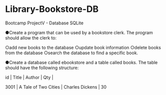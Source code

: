 # Library-Bookstore-DB
Bootcamp ProjectV - Database SQLite

●Create a program that can be used by a bookstore clerk. The program should allow the clerk to:

 ○add new books to the database
 ○update book information
 ○delete books from the database
 ○search the database to find a specific book.

●Create a database called ebookstore and a table called books. The table should have the following structure:

id    |      Title      |       Author   |   Qty |

3001 | A Tale of Two Cities | Charles Dickens | 30
